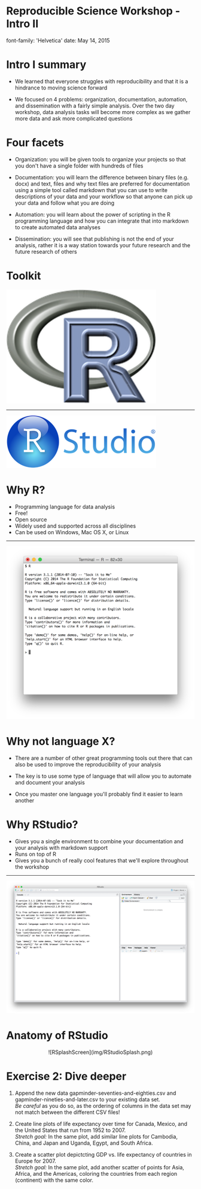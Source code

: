 Reproducible Science Workshop - Intro II
========================================================
font-family: 'Helvetica'
date: May 14, 2015

Intro I summary
========================================================

* We learned that everyone struggles with reproducibility and that it is a hindrance to moving science forward

* We focused on 4 problems: organization, documentation, automation, and dissemination with a fairly simple analysis. Over the two day workshop, data analysis tasks will become more complex as we gather more data and ask more complicated questions

Four facets
========================================================

* Organization: you will be given tools to organize your projects so that you don't have a single folder with hundreds of files

* Documentation: you will learn the difference between binary files (e.g. docx) and text, files and why text files are preferred for documentation using a simple tool called markdown that you can use to write descriptions of your data and your workflow so that anyone can pick up your data and follow what you are doing

* Automation: you will learn about the power of scripting in the R programming language and how you can integrate that into markdown to create automated data analyses

* Dissemination: you will see that publishing is not the end of your analysis, rather it is a way station towards your future research and the future research of others

Toolkit
========================================================

![R](img/Rlogo-1.png)

* * * 

![RStudio](img/RStudio-Logo-Blue-Gradient.png)

Why R?
========================================================

* Programming language for data analysis
* Free!
* Open source
* Widely used and supported across all disciplines
* Can be used on Windows, Mac OS X, or Linux

* * * 

![RSplashScreen](img/RSplashScreen.png)

Why not language X?
========================================================

* There are a number of other great programming tools out there that can also be used to improve the reproducibility of your analysis

* The key is to use some type of language that will allow you to automate and document your analysis

* Once you master one language you'll probably find it easier to learn another

Why RStudio?
========================================================

* Gives you a single environment to combine your documentation and your analysis with markdown support
* Runs on top of R
* Gives you a bunch of really cool features that we'll explore throughout the workshop

* * * 

![RSplashScreen](img/RStudioSplash.png)

Anatomy of RStudio
========================================================

<center>
![RSplashScreen](img/RStudioSplash.png)
</center>

Exercise 2: Dive deeper
========================================================

1. Append the new data gapminder-seventies-and-eighties.csv and gapminder-nineties-and-later.csv to your existing data set. <br>*Be careful* as you do so, as the ordering of columns in the data set may not match between the different CSV files!

2. Create line plots of life expectancy over time for Canada, Mexico, and the United States that run from 1952 to 2007.<br>
*Stretch goal:* In the same plot, add similar line plots for Cambodia, China, and Japan and Uganda, Egypt, and South Africa.

3. Create a scatter plot depictcting GDP vs. life expectancy of countries in Europe for 2007. <br>
*Stretch goal:* In the same plot, add another scatter of points for Asia, Africa, and the Americas, coloring the countries from each region (continent) with the same color.
